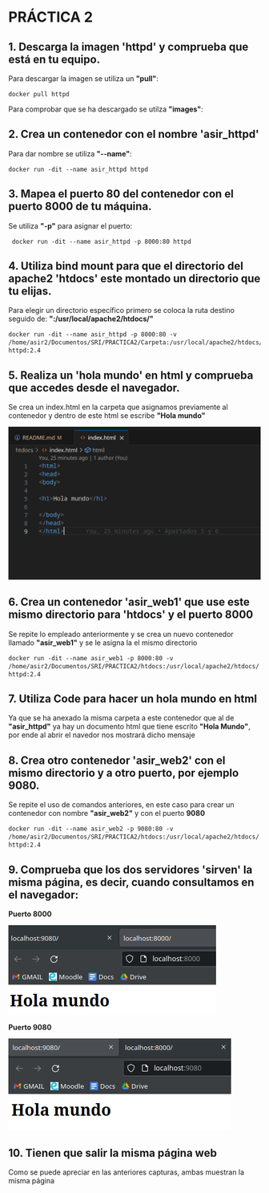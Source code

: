 # PRÁCTICA 2

## 1. Descarga la imagen 'httpd' y comprueba que está en tu equipo.

Para descargar la imagen se utiliza un **"pull"**:

    docker pull httpd

Para comprobar que se ha descargado se utilza **"images"**:

## 2. Crea un contenedor con el nombre 'asir_httpd'

Para dar nombre se utiliza **"--name"**:

    docker run -dit --name asir_httpd httpd

## 3. Mapea el puerto 80 del contenedor con el puerto 8000 de tu máquina.

Se utiliza **"-p"** para asignar el puerto:

     docker run -dit --name asir_httpd -p 8000:80 httpd
## 4. Utiliza bind mount para que el directorio del apache2 'htdocs' este montado un directorio que tu elijas. 

Para elegir un directorio específico primero se coloca la ruta destino seguido de: **":/usr/local/apache2/htdocs/"**

    docker run -dit --name asir_httpd -p 8000:80 -v /home/asir2/Documentos/SRI/PRACTICA2/Carpeta:/usr/local/apache2/htdocs/ httpd:2.4

## 5. Realiza un 'hola mundo' en html y comprueba que accedes desde el navegador.

Se crea un index.html en la carpeta que asignamos previamente al contenedor y dentro de este html se escribe **"Hola mundo"**

![ Puerto 8000 ](./imagenes/index.png)

## 6. Crea un contenedor 'asir_web1' que use este mismo directorio para 'htdocs' y el puerto 8000

Se repite lo empleado anteriormente y se crea un nuevo contenedor llamado **"asir_web1"** y se le asigna la el mismo directorio

    docker run -dit --name asir_web1 -p 8000:80 -v /home/asir2/Documentos/SRI/PRACTICA2/htdocs:/usr/local/apache2/htdocs/ httpd:2.4

## 7. Utiliza Code para hacer un hola mundo en html

Ya que se ha anexado la misma carpeta a este contenedor que al de **"asir_httpd"** ya hay un documento html que tiene escrito **"Hola Mundo"**, por ende al abrir el navedor nos mostrará dicho mensaje

## 8. Crea otro contenedor 'asir_web2' con el mismo directorio y a otro puerto, por ejemplo 9080.

Se repite el uso de comandos anteriores, en este caso para crear un contenedor con nombre **"asir_web2"** y con el puerto **9080**

    docker run -dit --name asir_web2 -p 9080:80 -v /home/asir2/Documentos/SRI/PRACTICA2/htdocs:/usr/local/apache2/htdocs/ httpd:2.4

## 9. Comprueba que los dos servidores 'sirven' la misma página, es decir, cuando consultamos en el navegador: 

**Puerto 8000**

![ Puerto 8000 ](./imagenes/8000.png)

**Puerto 9080**

![ Puerto 8000 ](./imagenes/9080.png)

## 10. Tienen que salir la misma página web

Como se puede apreciar en las anteriores capturas, ambas muestran la misma página